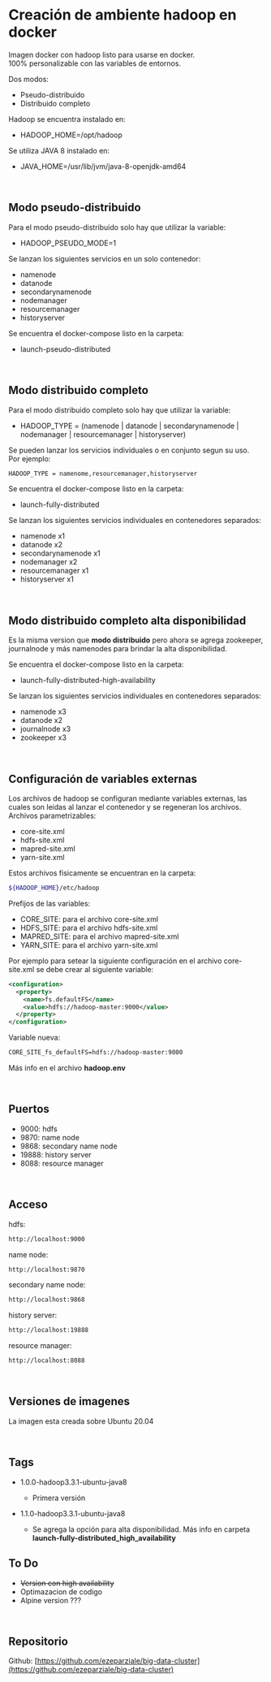 # Creación de ambiente hadoop en docker

Imagen docker con hadoop listo para usarse en docker.  
100% personalizable con las variables de entornos.  

Dos modos:

* Pseudo-distribuido
* Distribuido completo

Hadoop se encuentra instalado en:

* HADOOP_HOME=/opt/hadoop

Se utiliza JAVA 8 instalado en:

* JAVA_HOME=/usr/lib/jvm/java-8-openjdk-amd64

&nbsp;

## Modo pseudo-distribuido

Para el modo pseudo-distribuido solo hay que utilizar la variable:

* HADOOP_PSEUDO_MODE=1

Se lanzan los siguientes servicios en un solo contenedor:

* namenode
* datanode
* secondarynamenode
* nodemanager
* resourcemanager
* historyserver

Se encuentra el docker-compose listo en la carpeta:

* launch-pseudo-distributed

&nbsp;

## Modo distribuido completo

Para el modo distribuido completo solo hay que utilizar la variable:

* HADOOP_TYPE = (namenode | datanode | secondarynamenode | nodemanager | resourcemanager | historyserver)

Se pueden lanzar los servicios individuales o en conjunto segun su uso.  
Por ejemplo:

```dockerfile
HADOOP_TYPE = namenome,resourcemanager,historyserver
```

Se encuentra el docker-compose listo en la carpeta:

* launch-fully-distributed

Se lanzan los siguientes servicios individuales en contenedores separados:

* namenode x1
* datanode x2
* secondarynamenode x1
* nodemanager x2
* resourcemanager x1
* historyserver x1

&nbsp;

## Modo distribuido completo alta disponibilidad

Es la misma version que **modo distribuido** pero ahora se agrega zookeeper, journalnode y más namenodes para brindar la alta disponibilidad.

Se encuentra el docker-compose listo en la carpeta:

* launch-fully-distributed-high-availability

Se lanzan los siguientes servicios individuales en contenedores separados:

* namenode x3
* datanode x2
* journalnode x3
* zookeeper x3

&nbsp;

## Configuración de variables externas

Los archivos de hadoop se configuran mediante variables externas, las cuales son leidas al lanzar el contenedor y se regeneran los archivos.  
Archivos parametrizables:

* core-site.xml
* hdfs-site.xml
* mapred-site.xml
* yarn-site.xml

Estos archivos fisicamente se encuentran en la carpeta:

```bash
${HADOOP_HOME}/etc/hadoop
```

Prefijos de las variables:

* CORE_SITE: para el archivo core-site.xml
* HDFS_SITE: para el archivo hdfs-site.xml
* MAPRED_SITE: para el archivo mapred-site.xml
* YARN_SITE: para el archivo yarn-site.xml

Por ejemplo para setear la siguiente configuración en el archivo core-site.xml se debe crear al siguiente variable:

```xml
<configuration>
  <property>
    <name>fs.defaultFS</name>
    <value>hdfs://hadoop-master:9000</value>
  </property>
</configuration>
```

Variable nueva:

```dockerfile
CORE_SITE_fs_defaultFS=hdfs://hadoop-master:9000
```

Más info en el archivo **hadoop.env**

&nbsp;

## Puertos

* 9000: hdfs
* 9870: name node
* 9868: secondary name node
* 19888: history server
* 8088: resource manager

&nbsp;

## Acceso

hdfs:

```html
http://localhost:9000
```

name node:

```html
http://localhost:9870
```

secondary name node:

```html
http://localhost:9868
```

history server:

```html
http://localhost:19888
```

resource manager:

```html
http://localhost:8088
```

&nbsp;

## Versiones de imagenes

La imagen esta creada sobre Ubuntu 20.04

&nbsp;

## Tags

* 1.0.0-hadoop3.3.1-ubuntu-java8
  
  * Primera versión  
  
* 1.1.0-hadoop3.3.1-ubuntu-java8

  * Se agrega la opción para alta disponibilidad. Más info en carpeta **launch-fully-distributed_high_availability**

## To Do

* ~~Version con high availability~~
* Optimazacion de codigo
* Alpine version ???

&nbsp;

## Repositorio

Github: [https://github.com/ezeparziale/big-data-cluster](https://github.com/ezeparziale/big-data-cluster)
